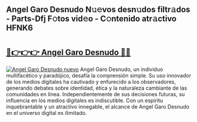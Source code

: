 ## Angel Garo Desnudo N𝚞𝚎vos desn𝚞dos filtr𝚊dos - Parts-Dfj F𝚘tos vid𝚎o - C𝚘ntenido atr𝚊ctivo HFNK6

# <h2><a href="http://mbcnhmr.tromn.icu/?c=Angel+Garo+Desnudo">🔗👉👉👉 Angel Garo Desnudo 🔗🔗</a></h2>

[![Angel Garo Desnudo nuevo](https://i.imgur.com/pEAQMta.gif)](http://mbcnhmr.tromn.icu/?c=Angel+Garo+Desnudo)
Angel Garo Desnudo, un individuo multifacético y paradójico, desafía la comprensión simple. Su uso innovador de los medios digitales ha cautivado y enfurecido a los observadores, generando debates sobre identidad, ética y la naturaleza cambiante de las comunidades en línea. Independientemente de sus decisiones futuras, su influencia en los medios digitales es indiscutible. Con un espíritu inquebrantable y un atractivo innegable, el alcance de Angel Garo Desnudo en el universo digital es ilimitado.
